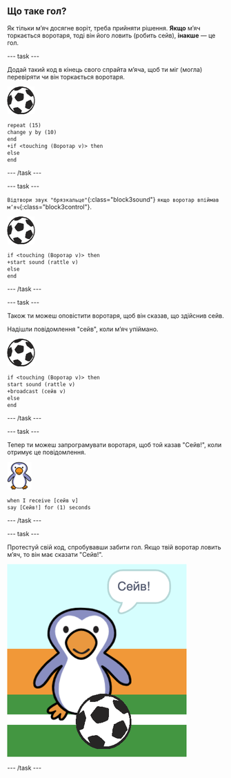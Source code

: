 ## Що таке гол?

Як тільки м’яч досягне воріт, треба прийняти рішення. __Якщо__ м’яч торкається воротаря, тоді він його ловить (робить сейв), __інакше__ — це гол.

--- task ---

Додай такий код в кінець свого спрайта м’яча, щоб ти міг (могла) перевіряти чи він торкається воротаря.

![спрайт футбольного м’яча](images/football-sprite.png)

```blocks3
repeat (15)
change y by (10)
end
+if <touching (Воротар v)> then
else
end
```

--- /task ---

--- task ---

`Відтвори звук "брязкальце"`{:class="block3sound"} `якщо воротар впіймав м’яч`{:class="block3control"}.

![спрайт футбольного м’яча](images/football-sprite.png)

```blocks3
if <touching (Воротар v)> then
+start sound (rattle v)
else
end
```

--- /task ---

--- task ---

Також ти можеш оповістити воротаря, щоб він сказав, що здійснив сейв.

Надішли повідомлення "сейв", коли м’яч упіймано.

![спрайт футбольного м’яча](images/football-sprite.png)

```blocks3
if <touching (Воротар v)> then
start sound (rattle v)
+broadcast (сейв v)
else
end
```

--- /task ---

--- task ---

Тепер ти можеш запрограмувати воротаря, щоб той казав "Сейв!", коли отримує це повідомлення.

![спрайт воротаря](images/goalie-sprite.png)

```blocks3
when I receive [сейв v]
say [Сейв!] for (1) seconds
```

--- /task ---

--- task ---

Протестуй свій код, спробувавши забити гол. Якщо твій воротар ловить м’яч, то він має сказати "Сейв!".

![знімок екрана](images/goalie-save-test.png)

--- /task ---
